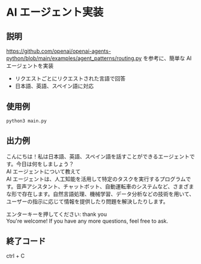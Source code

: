 # AI エージェント実装

## 説明

https://github.com/openai/openai-agents-python/blob/main/examples/agent_patterns/routing.py
を参考に、簡単な AI エージェントを実装

- リクエストごとにリクエストされた言語で回答
- 日本語、英語、スペイン語に対応

## 使用例

`python3 main.py`

## 出力例

こんにちは！私は日本語、英語、スペイン語を話すことができるエージェントです。今日は何をしましょう？  
AI エージェントについて教えて  
AI エージェントは、人工知能を活用して特定のタスクを実行するプログラムです。音声アシスタント、チャットボット、自動運転車のシステムなど、さまざまな形で存在します。自然言語処理、機械学習、データ分析などの技術を用いて、ユーザーの指示に応じて情報を提供したり問題を解決したりします。

エンターキーを押してください: thank you  
You're welcome! If you have any more questions, feel free to ask.

## 終了コード

ctrl + C
